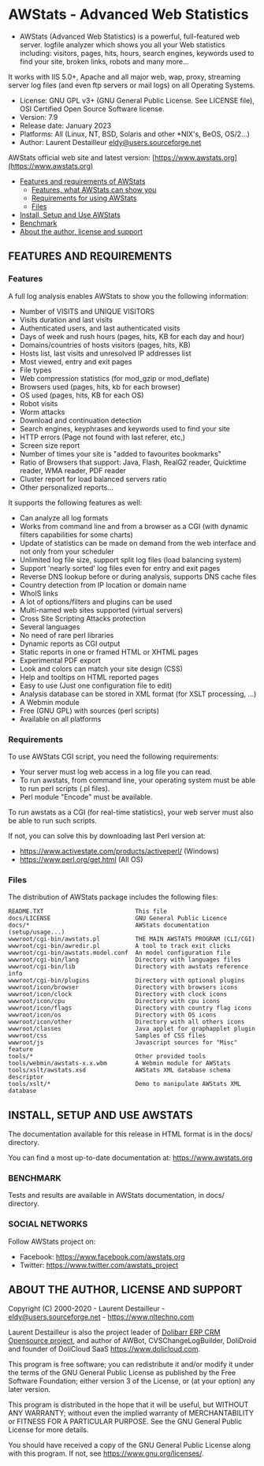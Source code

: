 # AWStats - Advanced Web Statistics

- AWStats (Advanced Web Statistics) is a powerful, full-featured web server.
logfile analyzer which shows you all your Web statistics including: visitors,
pages, hits, hours, search engines, keywords used to find your site, broken
links, robots and many more...

It works with IIS 5.0+, Apache and all major web, wap, proxy, streaming
server log files (and even ftp servers or mail logs) on all Operating Systems.

- License: GNU GPL v3+ (GNU General Public License. See LICENSE file), OSI Certified Open Source Software license.
- Version: 7.9
- Release date: January 2023
- Platforms: All (Linux, NT, BSD, Solaris and other *NIX's, BeOS, OS/2...)
- Author: Laurent Destailleur <eldy@users.sourceforge.net>

AWStats official web site and latest version: [https://www.awstats.org](https://www.awstats.org)

- [Features and requirements of AWStats](#features-and-requirements) 
  * [Features, what AWStats can show you](#features)
  * [Requirements for using AWStats](#requirements)
  * [Files](#files)
- [Install, Setup and Use AWStats](#install-setup-and-use-awstats)
- [Benchmark](#benchmark)
- [About the author, license and support](#about-the-author-license-and-support)

## FEATURES AND REQUIREMENTS

### Features

A full log analysis enables AWStats to show you the following information:
- Number of VISITS and UNIQUE VISITORS
- Visits duration and last visits
- Authenticated users, and last authenticated visits
- Days of week and rush hours (pages, hits, KB for each day and hour)
- Domains/countries of hosts visitors (pages, hits, KB)
- Hosts list, last visits and unresolved IP addresses list
- Most viewed, entry and exit pages
- File types
- Web compression statistics (for mod_gzip or mod_deflate)
- Browsers used (pages, hits, kb for each browser)
- OS used (pages, hits, KB for each OS)
- Robot visits
- Worm attacks
- Download and continuation detection
- Search engines, keyphrases and keywords used to find your site
- HTTP errors (Page not found with last referer, etc,)
- Screen size report
- Number of times your site is "added to favourites bookmarks"
- Ratio of Browsers that support: Java, Flash, RealG2 reader, Quicktime reader, WMA reader, PDF reader
- Cluster report for load balanced servers ratio
- Other personalized reports...

It supports the following features as well:
- Can analyze all log formats
- Works from command line and from a browser as a CGI (with dynamic filters capabilities for some charts)
- Update of statistics can be made on demand from the web interface and not only from your scheduler
- Unlimited log file size, support split log files (load balancing system)
- Support 'nearly sorted' log files even for entry and exit pages
- Reverse DNS lookup before or during analysis, supports DNS cache files
- Country detection from IP location or domain name
- WhoIS links
- A lot of options/filters and plugins can be used
- Multi-named web sites supported (virtual servers)
- Cross Site Scripting Attacks protection
- Several languages
- No need of rare perl libraries
- Dynamic reports as CGI output
- Static reports in one or framed HTML or XHTML pages
- Experimental PDF export
- Look and colors can match your site design (CSS)
- Help and tooltips on HTML reported pages
- Easy to use (Just one configuration file to edit)
- Analysis database can be stored in XML format (for XSLT processing, ...)
- A Webmin module
- Free (GNU GPL) with sources (perl scripts)
- Available on all platforms

### Requirements

To use AWStats CGI script, you need the following requirements:
- Your server must log web access in a log file you can read.
- To run awstats, from command line, your operating system must be able to run perl scripts (.pl files).
- Perl module "Encode" must be available.

To run awstats as a CGI (for real-time statistics), your web server must also be able to run such scripts.

If not, you can solve this by downloading last Perl version at:
- <https://www.activestate.com/products/activeperl/> (Windows)
- <https://www.perl.org/get.html> (All OS)

### Files

The distribution of AWStats package includes the following files:

	README.TXT                          This file
	docs/LICENSE                        GNU General Public Licence
	docs/*                              AWStats documentation (setup/usage...)
	wwwroot/cgi-bin/awstats.pl          THE MAIN AWSTATS PROGRAM (CLI/CGI)
	wwwroot/cgi-bin/awredir.pl          A tool to track exit clicks
	wwwroot/cgi-bin/awstats.model.conf  An model configuration file
	wwwroot/cgi-bin/lang                Directory with languages files
	wwwroot/cgi-bin/lib                 Directory with awstats reference info
	wwwroot/cgi-bin/plugins             Directory with optional plugins
	wwwroot/icon/browser                Directory with browsers icons
	wwwroot/icon/clock                  Directory with clock icons
	wwwroot/icon/cpu                    Directory with cpu icons
	wwwroot/icon/flags                  Directory with country flag icons
	wwwroot/icon/os                     Directory with OS icons
	wwwroot/icon/other                  Directory with all others icons
	wwwroot/classes                     Java applet for graphapplet plugin
	wwwroot/css                         Samples of CSS files
	wwwroot/js                          Javascript sources for "Misc" feature
	tools/*                             Other provided tools
	tools/webmin/awstats-x.x.wbm        A Webmin module for AWStats
	tools/xslt/awstats.xsd              AWStats XML database schema descriptor
	tools/xslt/*                        Demo to manipulate AWStats XML database

## INSTALL, SETUP AND USE AWSTATS

The documentation available for this release in HTML format is in the docs/ directory.

You can find a most up-to-date documentation at:
<https://www.awstats.org>

### BENCHMARK
Tests and results are available in AWStats documentation, in docs/ directory.


### SOCIAL NETWORKS

Follow AWStats project on:

- Facebook: <https://www.facebook.com/awstats.org>
- Twitter: <https://www.twitter.com/awstats_project>

## ABOUT THE AUTHOR, LICENSE AND SUPPORT

Copyright (C) 2000-2020 - Laurent Destailleur - eldy@users.sourceforge.net - <https://www.nltechno.com>

Laurent Destailleur is also the project leader of [Dolibarr ERP CRM Opensource project](https://www.dolibarr.org),
and author of AWBot, CVSChangeLogBuilder, DoliDroid and founder of DoliCloud SaaS <https://www.dolicloud.com>.

This program is free software; you can redistribute it and/or modify
it under the terms of the GNU General Public License as published by
the Free Software Foundation; either version 3 of the License, or
(at your option) any later version.

This program is distributed in the hope that it will be useful,
but WITHOUT ANY WARRANTY; without even the implied warranty of
MERCHANTABILITY or FITNESS FOR A PARTICULAR PURPOSE.  See the
GNU General Public License for more details.

You should have received a copy of the GNU General Public License
along with this program. If not, see <https://www.gnu.org/licenses/>.
